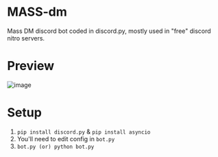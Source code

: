 # MASS-dm
Mass DM discord bot coded in discord.py, mostly used in "free" discord nitro servers.

# Preview
![image](https://user-images.githubusercontent.com/101676103/166953457-f522480a-669f-4591-b95c-d0d0eb9ba4d1.png)

# Setup
1. `pip install discord.py` & `pip install asyncio`
2. You'll need to edit config in `bot.py`
3. `bot.py (or) python bot.py`
